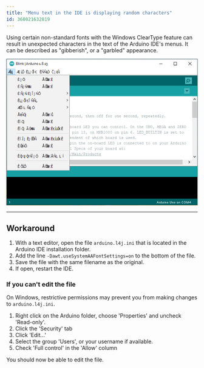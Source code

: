 ```yaml
---
title: "Menu text in the IDE is displaying random characters"
id: 360021632819
---
```


Using certain non-standard fonts with the Windows ClearType feature can result in unexpected characters in the text of the Arduino IDE's menus. It can be described as "gibberish", or a "garbled" appearance.

![IDE with corrupted text](img/text_corrupted.png)

---

## Workaround

1. With a text editor, open the file `arduino.l4j.ini` that is located in the Arduino IDE installation folder.
2. Add the line `-Dawt.useSystemAAFontSettings=on` to the bottom of the file.
3. Save the file with the same filename as the original.
4. If open, restart the IDE.

### If you can't edit the file

On Windows, restrictive permissions may prevent you from making changes to `arduino.l4j.ini`.

1. Right click on the Arduino folder, choose 'Properties' and uncheck 'Read-only'.
2. Click the 'Security' tab
3. Click 'Edit...'
4. Select the group 'Users', or your username if available.
5. Check 'Full control' in the 'Allow' column

You should now be able to edit the file.

<!--
Problem replicated and solution confirmed in 1.8.13
Problem could not be replicated in 2.0.0-beta.3
-->
